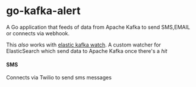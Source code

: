 # go-kafka-alert
A Go application that feeds of data from Apache Kafka to send SMS,EMAIL or connects via webhook.

This _also_ works with [elastic kafka watch](https://github.com/malike/elasticsearch-kafka-watch). A custom watcher for ElasticSearch which send data to Apache Kafka once there's a _hit_

#### SMS

Connects via Twilio to send sms messages


